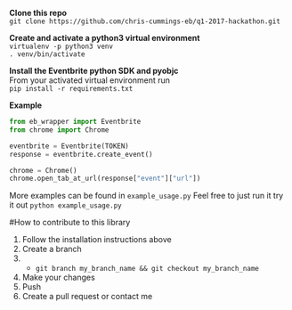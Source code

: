 **Clone this repo**  
`git clone https://github.com/chris-cummings-eb/q1-2017-hackathon.git`  

**Create and activate a python3 virtual environment**  
`virtualenv -p python3 venv`  
`. venv/bin/activate`  

**Install the Eventbrite python SDK and pyobjc**  
From your activated virtual environment run  
`pip install -r requirements.txt`  

**Example**
```python
from eb_wrapper import Eventbrite
from chrome import Chrome

eventbrite = Eventbrite(TOKEN)
response = eventbrite.create_event()

chrome = Chrome()
chrome.open_tab_at_url(response["event"]["url"])
```

More examples can be found in `example_usage.py`
Feel free to just run it try it out `python example_usage.py`

#How to contribute to this library
1. Follow the installation instructions above
2. Create a branch  
2. * `git branch my_branch_name && git checkout my_branch_name`
3. Make your changes
4. Push
5. Create a pull request or contact me
